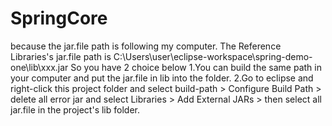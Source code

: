 # SpringCore #

because the jar.file path is following my computer. 
The Reference Libraries's jar.file path is C:\Users\user\eclipse-workspace\spring-demo-one\lib\xxx.jar
So you have 2 choice below
1.You can build the same path in your computer and put the jar.file in lib into the folder.
2.Go to eclipse and right-click this project folder and select build-path > Configure Build Path > delete all error jar 
and select Libraries > Add External JARs > then select all jar.file in the project's lib folder.  
